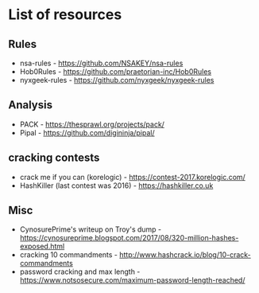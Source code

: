 # List of resources


## Rules

- nsa-rules - https://github.com/NSAKEY/nsa-rules
- Hob0Rules - https://github.com/praetorian-inc/Hob0Rules
- nyxgeek-rules - https://github.com/nyxgeek/nyxgeek-rules


## Analysis
- PACK  -  https://thesprawl.org/projects/pack/
- Pipal  -  https://github.com/digininja/pipal/


## cracking contests
- crack me if you can (korelogic) -  https://contest-2017.korelogic.com/
- HashKiller (last contest was 2016) - https://hashkiller.co.uk



## Misc
- CynosurePrime's writeup on Troy's dump - https://cynosureprime.blogspot.com/2017/08/320-million-hashes-exposed.html
- cracking 10 commandments  - http://www.hashcrack.io/blog/10-crack-commandments
- password cracking and max length - https://www.notsosecure.com/maximum-password-length-reached/
